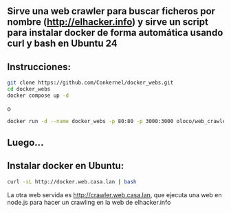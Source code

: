 ## Sirve una web crawler para buscar ficheros por nombre (http://elhacker.info) y sirve un script para instalar docker de forma automática usando curl y bash en Ubuntu 24


## Instrucciones:


``` bash
git clone https://github.com/Conkernel/docker_webs.git
cd docker_webs
docker compose up -d
```

o

``` bash
docker run -d --name docker_webs -p 80:80 -p 3000:3000 oloco/web_crawler_and_docker

```

## Luego...

## Instalar docker en Ubuntu:
``` bash
curl -sL http://docker.web.casa.lan | bash
```



La otra web servida es http://crawler.web.casa.lan, que ejecuta una web en node.js para hacer un crawling en la web de elhacker.info
